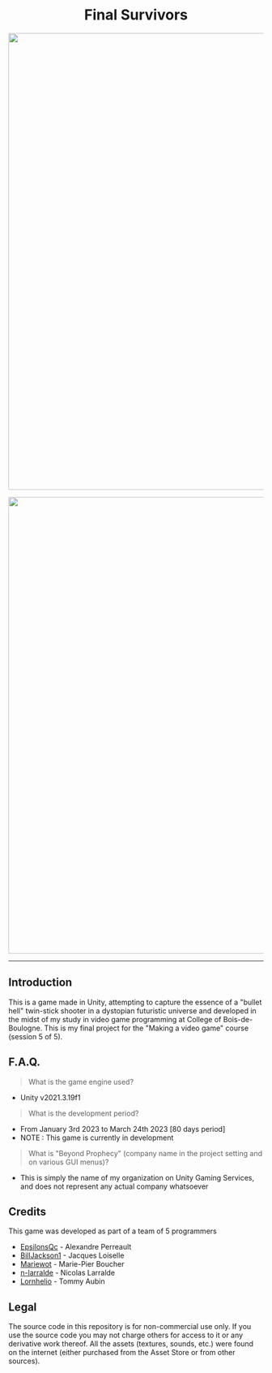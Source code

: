 <h1 align="center">Final Survivors</h1>
<p align="center"><img width="900" src="https://user-images.githubusercontent.com/11299907/221451090-a7b17bb5-f694-4b54-a122-980bf8947eb0.png"></p>
<p align="center"><img width="900" src="https://user-images.githubusercontent.com/11299907/221451094-99e5e7f7-6f52-4199-b11f-99c846ae9dca.png"></p>

---

## Introduction
This is a game made in Unity, attempting to capture the essence of a "bullet hell" twin-stick shooter in a dystopian futuristic universe and developed in the midst of my study in video game programming at College of Bois-de-Boulogne. This is my final project for the "Making a video game" course (session 5 of 5).

## F.A.Q.

> What is the game engine used?
- Unity v2021.3.19f1

> What is the development period?
- From January 3rd 2023 to March 24th 2023 [80 days period]
- NOTE : This game is currently in development

> What is "Beyond Prophecy" (company name in the project setting and on various GUI menus)?
- This is simply the name of my organization on Unity Gaming Services, and does not represent any actual company whatsoever

## Credits
This game was developed as part of a team of 5 programmers

- [EpsilonsQc](https://github.com/EpsilonsQc) - Alexandre Perreault
- [BillJackson1](https://github.com/BillJackson1) - Jacques Loiselle
- [Mariewot](https://github.com/Mariewot) - Marie-Pier Boucher
- [n-larralde](https://github.com/n-larralde) - Nicolas Larralde
- [Lornhelio](https://github.com/Lornhelio) - Tommy Aubin

## Legal
The source code in this repository is for non-commercial use only. If you use the source code you may not charge others for access to it or any derivative work thereof. All the assets (textures, sounds, etc.) were found on the internet (either purchased from the Asset Store or from other sources).
